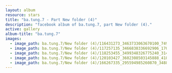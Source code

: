```yaml
---
layout: album
resource: stars
title: "ba.tung.7 - Part New folder (4)"
description: "facebook album of ba.tung.7, part New folder (4)."
active: gallery
album-title: "ba.tung.7"
images:
  - image_path: ba.tung.7/New folder (4)/116431273_3463733063670100_749489072192966574_n.jpg
  - image_path: ba.tung.7/New folder (4)/117257135_3466838336692906_1706923588812874690_n.jpg
  - image_path: ba.tung.7/New folder (4)/118253455_3499348326775240_3141613778169423051_n.jpg
  - image_path: ba.tung.7/New folder (4)/120103427_3602308503145888_4188167394675758146_n.jpg
  - image_path: ba.tung.7/New folder (4)/166267335_295594985260870_3488187529742643094_n.jpg
---
```

